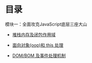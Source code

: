 # 目录

模块一：全面攻克JavaScript底层三座大山


- [堆栈内存及闭包作用域](/module-1/堆栈内存及闭包作用域.html)


- [面向对象(oop)和 this 处理](/module-1/2.html)


- [DOM/BOM 及事件处理机制](/module-1/3.html)